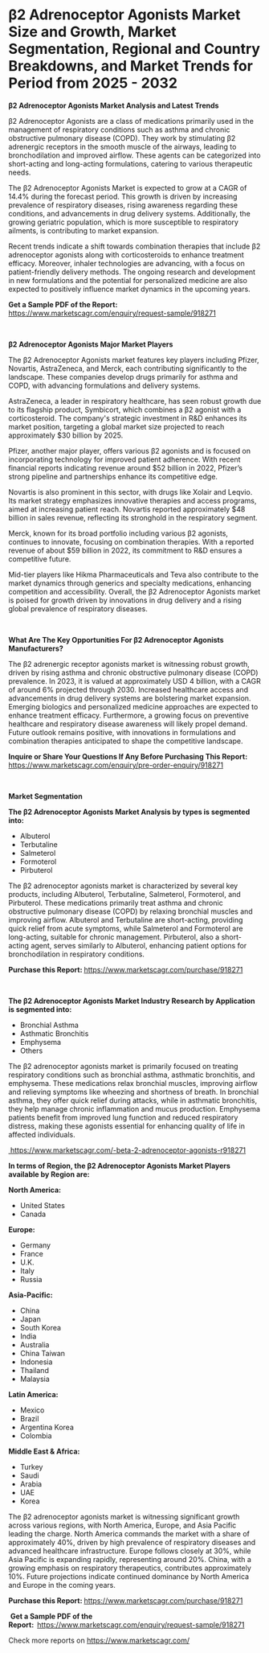 <p><h1>β2 Adrenoceptor Agonists Market Size and Growth, Market Segmentation, Regional and Country Breakdowns, and Market Trends for Period from 2025 -  2032</h1></p><p><strong>β2 Adrenoceptor Agonists Market Analysis and Latest Trends</strong></p>
<p><p>β2 Adrenoceptor Agonists are a class of medications primarily used in the management of respiratory conditions such as asthma and chronic obstructive pulmonary disease (COPD). They work by stimulating β2 adrenergic receptors in the smooth muscle of the airways, leading to bronchodilation and improved airflow. These agents can be categorized into short-acting and long-acting formulations, catering to various therapeutic needs.</p><p>The β2 Adrenoceptor Agonists Market is expected to grow at a CAGR of 14.4% during the forecast period. This growth is driven by increasing prevalence of respiratory diseases, rising awareness regarding these conditions, and advancements in drug delivery systems. Additionally, the growing geriatric population, which is more susceptible to respiratory ailments, is contributing to market expansion.</p><p>Recent trends indicate a shift towards combination therapies that include β2 adrenoceptor agonists along with corticosteroids to enhance treatment efficacy. Moreover, inhaler technologies are advancing, with a focus on patient-friendly delivery methods. The ongoing research and development in new formulations and the potential for personalized medicine are also expected to positively influence market dynamics in the upcoming years.</p></p>
<p><strong>Get a Sample PDF of the Report:&nbsp;</strong> <a href="https://www.marketscagr.com/enquiry/request-sample/918271?utm_campaign=2876&utm_medium=2&utm_source=Github&utm_content=ia&utm_term=21032025&utm_id=b2-adrenoceptor-agonists">https://www.marketscagr.com/enquiry/request-sample/918271</a></p>
<p>&nbsp;</p>
<p><strong>β2 Adrenoceptor Agonists Major Market Players</strong></p>
<p><p>The β2 Adrenoceptor Agonists market features key players including Pfizer, Novartis, AstraZeneca, and Merck, each contributing significantly to the landscape. These companies develop drugs primarily for asthma and COPD, with advancing formulations and delivery systems.</p><p>AstraZeneca, a leader in respiratory healthcare, has seen robust growth due to its flagship product, Symbicort, which combines a β2 agonist with a corticosteroid. The company's strategic investment in R&D enhances its market position, targeting a global market size projected to reach approximately $30 billion by 2025.</p><p>Pfizer, another major player, offers various β2 agonists and is focused on incorporating technology for improved patient adherence. With recent financial reports indicating revenue around $52 billion in 2022, Pfizer’s strong pipeline and partnerships enhance its competitive edge.</p><p>Novartis is also prominent in this sector, with drugs like Xolair and Leqvio. Its market strategy emphasizes innovative therapies and access programs, aimed at increasing patient reach. Novartis reported approximately $48 billion in sales revenue, reflecting its stronghold in the respiratory segment.</p><p>Merck, known for its broad portfolio including various β2 agonists, continues to innovate, focusing on combination therapies. With a reported revenue of about $59 billion in 2022, its commitment to R&D ensures a competitive future.</p><p>Mid-tier players like Hikma Pharmaceuticals and Teva also contribute to the market dynamics through generics and specialty medications, enhancing competition and accessibility. Overall, the β2 Adrenoceptor Agonists market is poised for growth driven by innovations in drug delivery and a rising global prevalence of respiratory diseases.</p></p>
<p>&nbsp;</p>
<p><strong>What Are The Key Opportunities For β2 Adrenoceptor Agonists Manufacturers?</strong></p>
<p><p>The β2 adrenergic receptor agonists market is witnessing robust growth, driven by rising asthma and chronic obstructive pulmonary disease (COPD) prevalence. In 2023, it is valued at approximately USD 4 billion, with a CAGR of around 6% projected through 2030. Increased healthcare access and advancements in drug delivery systems are bolstering market expansion. Emerging biologics and personalized medicine approaches are expected to enhance treatment efficacy. Furthermore, a growing focus on preventive healthcare and respiratory disease awareness will likely propel demand. Future outlook remains positive, with innovations in formulations and combination therapies anticipated to shape the competitive landscape.</p></p>
<p><strong>Inquire or Share Your Questions If Any Before Purchasing This Report:</strong> <a href="https://www.marketscagr.com/enquiry/pre-order-enquiry/918271?utm_campaign=2876&utm_medium=2&utm_source=Github&utm_content=ia&utm_term=21032025&utm_id=b2-adrenoceptor-agonists">https://www.marketscagr.com/enquiry/pre-order-enquiry/918271</a></p>
<p>&nbsp;</p>
<p><strong>Market Segmentation</strong></p>
<p><strong>The β2 Adrenoceptor Agonists Market Analysis by types is segmented into:</strong></p>
<p><ul><li>Albuterol</li><li>Terbutaline</li><li>Salmeterol</li><li>Formoterol</li><li>Pirbuterol</li></ul></p>
<p><p>The β2 adrenoceptor agonists market is characterized by several key products, including Albuterol, Terbutaline, Salmeterol, Formoterol, and Pirbuterol. These medications primarily treat asthma and chronic obstructive pulmonary disease (COPD) by relaxing bronchial muscles and improving airflow. Albuterol and Terbutaline are short-acting, providing quick relief from acute symptoms, while Salmeterol and Formoterol are long-acting, suitable for chronic management. Pirbuterol, also a short-acting agent, serves similarly to Albuterol, enhancing patient options for bronchodilation in respiratory conditions.</p></p>
<p><strong>Purchase this Report:&nbsp;</strong><a href="https://www.marketscagr.com/purchase/918271?utm_campaign=2876&utm_medium=2&utm_source=Github&utm_content=ia&utm_term=21032025&utm_id=b2-adrenoceptor-agonists">https://www.marketscagr.com/purchase/918271</a></p>
<p>&nbsp;</p>
<p><strong>The β2 Adrenoceptor Agonists Market Industry Research by Application is segmented into:</strong></p>
<p><ul><li>Bronchial Asthma</li><li>Asthmatic Bronchitis</li><li>Emphysema</li><li>Others</li></ul></p>
<p><p>The β2 adrenoceptor agonists market is primarily focused on treating respiratory conditions such as bronchial asthma, asthmatic bronchitis, and emphysema. These medications relax bronchial muscles, improving airflow and relieving symptoms like wheezing and shortness of breath. In bronchial asthma, they offer quick relief during attacks, while in asthmatic bronchitis, they help manage chronic inflammation and mucus production. Emphysema patients benefit from improved lung function and reduced respiratory distress, making these agonists essential for enhancing quality of life in affected individuals.</p></p>
<p><a href="https://www.marketscagr.com/-beta-2-adrenoceptor-agonists-r918271?utm_campaign=2876&utm_medium=2&utm_source=Github&utm_content=ia&utm_term=21032025&utm_id=b2-adrenoceptor-agonists">&nbsp;https://www.marketscagr.com/-beta-2-adrenoceptor-agonists-r918271</a></p>
<p><strong>In terms of Region, the β2 Adrenoceptor Agonists Market Players available by Region are:</strong></p>
<p>
    <p> <strong> North America: </strong>
        <ul>
            <li>United States</li>
            <li>Canada</li>
        </ul>
        </p> 
    <p> <strong> Europe: </strong>
        <ul>
            <li>Germany</li>
            <li>France</li>
            <li>U.K.</li>
            <li>Italy</li>
            <li>Russia</li>
        </ul>
        </p> 
    <p> <strong> Asia-Pacific: </strong>
        <ul>
            <li>China</li>
            <li>Japan</li>
            <li>South Korea</li>
            <li>India</li>
            <li>Australia</li>
            <li>China Taiwan</li>
            <li>Indonesia</li>
            <li>Thailand</li>
            <li>Malaysia</li>
        </ul>
        </p> 
    <p> <strong> Latin America: </strong>
        <ul>
            <li>Mexico</li>
            <li>Brazil</li>
            <li>Argentina Korea</li>
            <li>Colombia</li>
        </ul>
        </p> 
    <p> <strong> Middle East & Africa: </strong>
        <ul>
            <li>Turkey</li>
            <li>Saudi</li>
            <li>Arabia</li>
            <li>UAE</li>
            <li>Korea</li>
        </ul>
    </p>
    </p>
<p><p>The β2 adrenoceptor agonists market is witnessing significant growth across various regions, with North America, Europe, and Asia Pacific leading the charge. North America commands the market with a share of approximately 40%, driven by high prevalence of respiratory diseases and advanced healthcare infrastructure. Europe follows closely at 30%, while Asia Pacific is expanding rapidly, representing around 20%. China, with a growing emphasis on respiratory therapeutics, contributes approximately 10%. Future projections indicate continued dominance by North America and Europe in the coming years.</p></p>
<p><strong>Purchase this Report: </strong><a href="https://www.marketscagr.com/purchase/918271?utm_campaign=2876&utm_medium=2&utm_source=Github&utm_content=ia&utm_term=21032025&utm_id=b2-adrenoceptor-agonists">https://www.marketscagr.com/purchase/918271</a></p>
<p>&nbsp;<strong>Get a Sample PDF of the Report:&nbsp;&nbsp;</strong><a href="https://www.marketscagr.com/enquiry/request-sample/918271?utm_campaign=2876&utm_medium=2&utm_source=Github&utm_content=ia&utm_term=21032025&utm_id=b2-adrenoceptor-agonists">https://www.marketscagr.com/enquiry/request-sample/918271</a></p>
<p><strong></strong></p>
<p>Check more reports on <a href="https://www.marketscagr.com/?utm_campaign=2876&utm_medium=2&utm_source=Github&utm_content=ia&utm_term=21032025&utm_id=b2-adrenoceptor-agonists">https://www.marketscagr.com/</a></p>